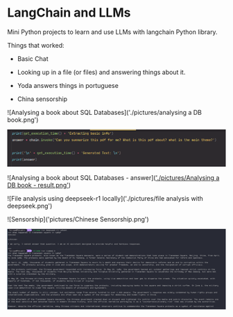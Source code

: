 # LangChain and LLMs

Mini Python projects to learn and use LLMs with langchain Python library.

Things that worked:

- Basic Chat

- Looking up in a file (or files) and answering things about it.

- Yoda answers things in portuguese

- China sensorship


![Analysing a book about SQL Databases]('./pictures/analysing a DB book.png')


![Analysing a book about SQL Databases - question](https://github.com/felipecaetano0/llms/blob/main/pictures/Analysing%20a%20DB%20book%20-%20question.png)


![Analysing a book about SQL Databases - answer](['./pictures/Analysing a DB book - result.png'](https://github.com/felipecaetano0/llms/blob/main/pictures/Analysing%20a%20DB%20book%20-%20result.png))


![File analysis using deepseek-r1 locally]('./pictures/file analysis with deepseek.png')


![Sensorship]('pictures/Chinese Sensorship.png')


![Freedom](./pictures/Freedom.png)
